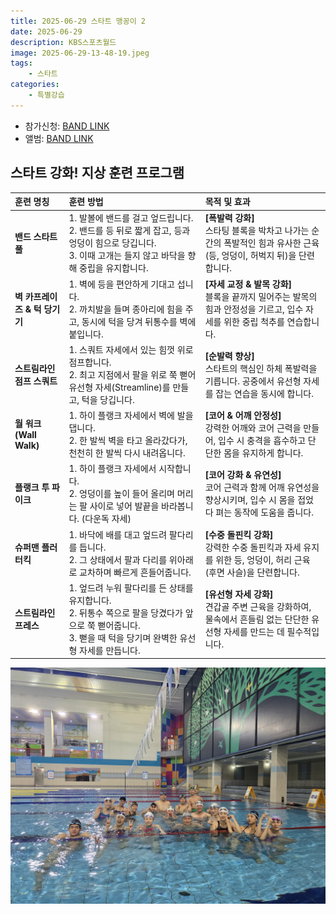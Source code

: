 ```yaml
---
title: 2025-06-29 스타트 맹꽁이 2
date: 2025-06-29
description: KBS스포츠월드
image: 2025-06-29-13-48-19.jpeg
tags:
    - 스타트
categories:
    - 특별강습
---
```



- 참가신청: [BAND LINK](https://band.us/band/93484357/schedule/4%2F93484357%2F769237334%2F19700101)
- 앨범: [BAND LINK](https://band.us/band/93484357/album/87443787)



## 스타트 강화! 지상 훈련 프로그램


| 훈련 명칭 | 훈련 방법 | 목적 및 효과 |
| :--- | :--- | :--- |
| **밴드 스타트 풀** | 1. 발볼에 밴드를 걸고 엎드립니다.<br>2. 밴드를 등 뒤로 짧게 잡고, 등과 엉덩이 힘으로 당깁니다.<br>3. 이때 고개는 들지 않고 바닥을 향해 중립을 유지합니다. | **[폭발력 강화]**<br>스타팅 블록을 박차고 나가는 순간의 폭발적인 힘과 유사한 근육(등, 엉덩이, 허벅지 뒤)을 단련합니다. |
| **벽 카프레이즈 & 턱 당기기** | 1. 벽에 등을 편안하게 기대고 섭니다.<br>2. 까치발을 들며 종아리에 힘을 주고, 동시에 턱을 당겨 뒤통수를 벽에 붙입니다. | **[자세 교정 & 발목 강화]**<br>블록을 끝까지 밀어주는 발목의 힘과 안정성을 기르고, 입수 자세를 위한 중립 척추를 연습합니다. |
| **스트림라인 점프 스쿼트** | 1. 스쿼트 자세에서 있는 힘껏 위로 점프합니다.<br>2. 최고 지점에서 팔을 위로 쭉 뻗어 유선형 자세(Streamline)를 만들고, 턱을 당깁니다. | **[순발력 향상]**<br>스타트의 핵심인 하체 폭발력을 기릅니다. 공중에서 유선형 자세를 잡는 연습을 동시에 합니다. |
| **월 워크 (Wall Walk)** | 1. 하이 플랭크 자세에서 벽에 발을 댑니다.<br>2. 한 발씩 벽을 타고 올라갔다가, 천천히 한 발씩 다시 내려옵니다. | **[코어 & 어깨 안정성]**<br>강력한 어깨와 코어 근력을 만들어, 입수 시 충격을 흡수하고 단단한 몸을 유지하게 합니다. |
| **플랭크 투 파이크** | 1. 하이 플랭크 자세에서 시작합니다.<br>2. 엉덩이를 높이 들어 올리며 머리는 팔 사이로 넣어 발끝을 바라봅니다. (다운독 자세) | **[코어 강화 & 유연성]**<br>코어 근력과 함께 어깨 유연성을 향상시키며, 입수 시 몸을 접었다 펴는 동작에 도움을 줍니다. |
| **슈퍼맨 플러터킥** | 1. 바닥에 배를 대고 엎드려 팔다리를 듭니다.<br>2. 그 상태에서 팔과 다리를 위아래로 교차하며 빠르게 흔들어줍니다. | **[수중 돌핀킥 강화]**<br>강력한 수중 돌핀킥과 자세 유지를 위한 등, 엉덩이, 허리 근육(후면 사슬)을 단련합니다. |
| **스트림라인 프레스** | 1. 엎드려 누워 팔다리를 든 상태를 유지합니다.<br>2. 뒤통수 쪽으로 팔을 당겼다가 앞으로 쭉 뻗어줍니다.<br>3. 뻗을 때 턱을 당기며 완벽한 유선형 자세를 만듭니다. | **[유선형 자세 강화]**<br>견갑골 주변 근육을 강화하여, 물속에서 흔들림 없는 단단한 유선형 자세를 만드는 데 필수적입니다. |

![](2025-06-29-13-47-02.jpeg)